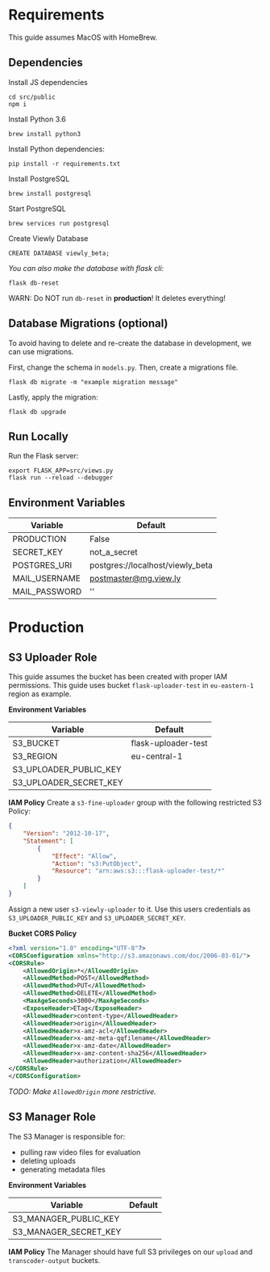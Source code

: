 # Requirements
This guide assumes MacOS with HomeBrew.

## Dependencies
Install JS dependencies
```
cd src/public
npm i
```


Install Python 3.6
```
brew install python3
```


Install Python dependencies:
```
pip install -r requirements.txt
```


Install PostgreSQL
```
brew install postgresql
```

Start PostgreSQL
```
brew services run postgresql
```

Create Viewly Database
```
CREATE DATABASE viewly_beta;
```

*You can also make the database with flask cli:*
```
flask db-reset
```
WARN: Do NOT run `db-reset` in **production**! It deletes everything!

## Database Migrations (optional)
To avoid having to delete and re-create the database in development, we can use migrations.

First, change the schema in `models.py`. 
Then, create a migrations file.
```
flask db migrate -m "example migration message"
```

Lastly, apply the migration:
```
flask db upgrade
```


## Run Locally
Run the Flask server:
```
export FLASK_APP=src/views.py
flask run --reload --debugger
```


## Environment Variables

| Variable      | Default                          |
| ------------- | -------------------------------- |
| PRODUCTION    | False                            |
| SECRET_KEY    | not_a_secret                     |
| POSTGRES_URI  | postgres://localhost/viewly_beta |
| MAIL_USERNAME | postmaster@mg.view.ly            |
| MAIL_PASSWORD | ''                               |


# Production

## S3 Uploader Role
This guide assumes the bucket has been created with proper IAM permissions.
This guide uses bucket `flask-uploader-test` in `eu-eastern-1` region as example.

**Environment Variables**

| Variable               | Default                |
| ---------------------- | ---------------------- |
| S3_BUCKET              | flask-uploader-test    |
| S3_REGION              | eu-central-1           |
| S3_UPLOADER_PUBLIC_KEY |                        |
| S3_UPLOADER_SECRET_KEY |                        |

**IAM Policy**
Create a `s3-fine-uploader` group with the following restricted S3 Policy:
```json
{
    "Version": "2012-10-17",
    "Statement": [
        {
            "Effect": "Allow",
            "Action": "s3:PutObject",
            "Resource": "arn:aws:s3:::flask-uploader-test/*"
        }
    ]
}
```
Assign a new user `s3-viewly-uploader` to it. 
Use this users credentials as `S3_UPLOADER_PUBLIC_KEY` and `S3_UPLOADER_SECRET_KEY`.


**Bucket CORS Policy**
```xml
<?xml version="1.0" encoding="UTF-8"?>
<CORSConfiguration xmlns="http://s3.amazonaws.com/doc/2006-03-01/">
<CORSRule>
    <AllowedOrigin>*</AllowedOrigin>
    <AllowedMethod>POST</AllowedMethod>
    <AllowedMethod>PUT</AllowedMethod>
    <AllowedMethod>DELETE</AllowedMethod>
    <MaxAgeSeconds>3000</MaxAgeSeconds>
    <ExposeHeader>ETag</ExposeHeader>
    <AllowedHeader>content-type</AllowedHeader>
    <AllowedHeader>origin</AllowedHeader>
    <AllowedHeader>x-amz-acl</AllowedHeader>
    <AllowedHeader>x-amz-meta-qqfilename</AllowedHeader>
    <AllowedHeader>x-amz-date</AllowedHeader>
    <AllowedHeader>x-amz-content-sha256</AllowedHeader>
    <AllowedHeader>authorization</AllowedHeader>
</CORSRule>
</CORSConfiguration>
```
*TODO: Make `AllowedOrigin` more restrictive.*


## S3 Manager Role
The S3 Manager is responsible for:

 - pulling raw video files for evaluation
 - deleting uploads
 - generating metadata files


**Environment Variables**

| Variable              | Default                  |
| --------------------- | ------------------------ |
| S3_MANAGER_PUBLIC_KEY |                          |
| S3_MANAGER_SECRET_KEY |                          |


**IAM Policy**
The Manager should have full S3 privileges on our `upload` and `transcoder-output` buckets.
